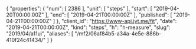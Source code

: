 {
  "properties": {
    "num": [
      2386
    ],
    "unit": [
      "steps"
    ],
    "start": [
      "2019-04-20T00:00:00Z"
    ],
    "end": [
      "2019-04-21T00:00:00Z"
    ],
    "published": [
      "2019-04-21T00:00:00Z"
    ]
  },
  "client_id": "https://www-api.jvt.me/fit",
  "date": "2019-04-21T00:00:00Z",
  "kind": "steps",
  "h": "h-measure",
  "slug": "2019/04/a11ui",
  "aliases": [
    "/mf2/06af84b5-a34a-4e5e-886b-410f24c41434/"
  ]
}
